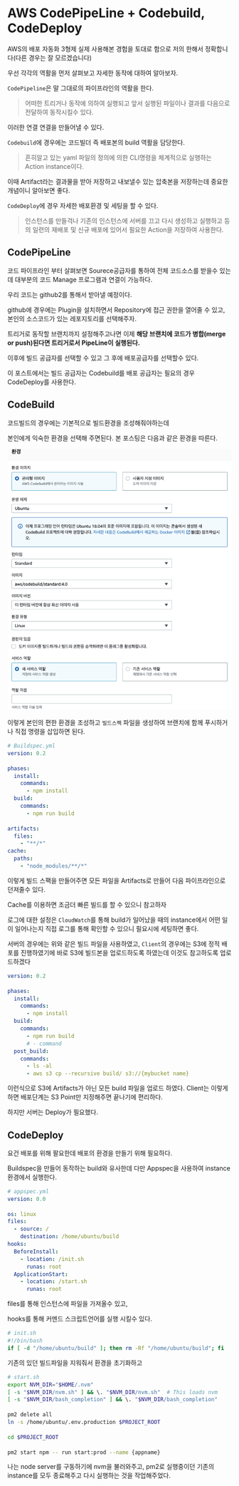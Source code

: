 # AWS CodePipeLine + Codebuild, CodeDeploy

AWS의 배포 자동화 3형제 실제 사용해본 경험을 토대로 함으로 저의 한해서 정확합니다(다른 경우는 잘 모르겠습니다)

우선 각각의 역활을 먼저 살펴보고 자세한 동작에 대하여 알아보자.

`CodePipeline`은 말 그대로의 파이프라인의 역활을 한다.

> 어떠한 트리거나 동작에 의하여 실행되고 앞서 실행된 파일이나 결과를 다음으로 전달하여 동작시킬수 있다.

이러한 연결 연결을 만들어낼 수 있다.

`Codebuild`에 경우에는 코드빌더 즉 배포본의 build 역활을 담당한다.

> 흔히알고 있는 yaml 파일의 정의에 의한 CLI명령을 체계적으로 실행하는 Action instance이다.

이때 Artifact라는 결과물을 받아 저장하고 내보낼수 있는 압축본을 저장하는데 중요한 개념이니 알아보면 좋다.

`CodeDeploy`에 경우 자세한 배포환경 및 세팅을 할 수 있다.

> 인스턴스를 만들걱나 기존의 인스턴스에 서버를 끄고 다시 생성하고 실행하고 등의 일련의 재배포 및 신규 배포에 있어서 필요한 Action을 저장하여 사용한다.

## CodePipeLine

코드 파이프라인 부터 살펴보면 Sourece공급자를 통하여 전체 코드소스를 받을수 있는데 대부분의 코드 Manage 프로그램과 연결이 가능하다.

우리 코드는 github2를 통해서 받아낼 예정이다.

github에 경우에는 Plugin을 설치하면서 Repository에 접근 권한을 열어줄 수 있고, 본인의 소스코드가 있는 레포지토리를 선택해주자.

트리거로 동작할 브랜치까지 설정해주고나면 이제 **해당 브랜치에 코드가 병합(merge or push)된다면 트리거로서 PipeLine이 실행된다.**

이후에 빌드 공급자를 선택할 수 있고 그 후에 배포공급자를 선택할수 있다.

이 포스트에서는 빌드 공급자는 Codebuild를 배포 공급자는 필요의 경우 CodeDeploy를 사용한다.

## CodeBuild

코드빌드의 경우에는 기본적으로 빌드환경을 조성해줘야하는데

본인에게 익숙한 환경을 선택해 주면된다. 본 포스팅은 다음과 같은 환경을 따른다.

![코드빌드](./src/codebuild.png)

이렇게 본인의 편한 환경을 조성하고 `빌드스펙` 파일을 생성하여 브랜치에 함께 푸시하거나 직접 명령을 삽입하면 된다.

```yaml
# Buildspec.yml
version: 0.2

phases:
  install:
    commands:
      - npm install
  build:
    commands:
      - npm run build

artifacts:
  files:
    - "**/*"
cache:
  paths:
    - "node_modules/**/*"
```

이렇게 빌드 스팩을 만들어주면 모든 파일을 Artifacts로 만들어 다음 파이프라인으로 던져줄수 있다.

Cache를 이용하면 조금더 빠른 빌드를 할 수 있으니 참고하자

로그에 대한 설정은 `CloudWatch`를 통해 build가 일어났을 때의 instance에서 어떤 일이 일어나는지 직접 로그를 통해 확인할 수 있으니 필요시에 세팅하면 좋다.

서버의 경우에는 위와 같은 빌드 파일을 사용하였고, `Client`의 경우에는 S3에 정적 배포를 진행하였기에 바로 S3에 빌드본을 업로드하도록 하였는데 이것도 참고하도록 업로드하겠다

```yaml
version: 0.2

phases:
  install:
    commands:
      - npm install
  build:
    commands:
      - npm run build
      # - command
  post_build:
    commands:
      - ls -al
      - aws s3 cp --recursive build/ s3://{mybucket name}
```

이런식으로 S3에 Artifacts가 아닌 모든 build 파일을 업로드 하였다. Client는 이렇게하면 배포단계는 S3 Point만 지정해주면 끝나기에 편리하다.

하지만 서버는 Deploy가 필요했다.

## CodeDeploy

요건 배포를 위해 팔요한데 배포의 환경을 만들기 위해 필요하다.

Buildspec을 만들어 동작하는 build와 유사한데 다만 Appspec을 사용하여 instance환경에서 실행한다.

```yaml
# appspec.yml
version: 0.0

os: linux
files:
  - source: /
    destination: /home/ubuntu/build
hooks:
  BeforeInstall:
    - location: /init.sh
      runas: root
  ApplicationStart:
    - location: /start.sh
      runas: root
```

files를 통해 인스턴스에 파일을 가져올수 있고,

hooks를 통해 커멘드 스크립트언어를 실행 시킬수 있다.

```sh
# init.sh
#!/bin/bash
if [ -d "/home/ubuntu/build" ]; then rm -Rf "/home/ubuntu/build"; fi
```

기존의 있던 빌드파일을 지워줘서 환경을 초기화하고

```sh
# start.sh
export NVM_DIR="$HOME/.nvm"
[ -s "$NVM_DIR/nvm.sh" ] && \. "$NVM_DIR/nvm.sh"  # This loads nvm
[ -s "$NVM_DIR/bash_completion" ] && \. "$NVM_DIR/bash_completion"

pm2 delete all
ln -s /home/ubuntu/.env.production $PROJECT_ROOT

cd $PROJECT_ROOT

pm2 start npm -- run start:prod --name {appname}
```

나는 node server를 구동하기에 nvm을 불러와주고, pm2로 실행중이던 기존의 instance를 모두 종료해주고 다시 실행하는 것을 작업해주었다.

